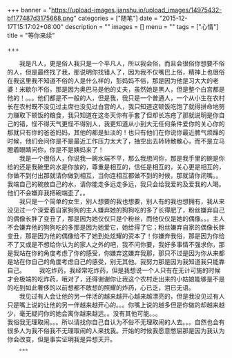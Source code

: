 +++
banner = "https://upload-images.jianshu.io/upload_images/14975432-bf177487d3175668.png"
categories = ["随笔"]
date = "2015-12-17T15:17:02+08:00"
description = ""
images = []
menu = ""
tags = ["心情"]
title = "等你来续"

+++

<!--more-->
&emsp;&emsp;我是凡人，更是俗人我只是一个平凡人，所以我会俗，而且会很俗你想要不俗的人，但是最终找了我，那说明你找错人了，因为我不仅嘴巴上俗，精神上也很俗在我这里我不知道不俗的人是什么样的，彭妈妈不俗，那是因为他是习大大的老婆！米歇尔不俗，那是因为奥巴马是他的丈夫，虽然她是黑人，但是整个白宫都是他的！。。。他们都是不一般的人，但是我，我只是一个普通人，一个从小生在农村长在农村既不没见过主席也没见过白宫的人，我只知道这顿饭吃饱了就得拼命地努力赚取下顿饭的粮食，我只知道在这冬天你有手套了但却长冻疮了那就说明是你自己的错，怪不得天气更怪不得别人，我更知道从小到大无任何条件爱你的关心你的那就只有你的爸爸妈妈，其他的都是扯淡的！也只有他们在你说你最近脾气烦躁的时候，他们会问你是不是最近工作压力太大了，抽空出去转转散散心，而不是立马瞪着眼睛问你，你是不是姨妈来了！	
&emsp;&emsp;我是一个很俗人，你说我一碗水端不平，那么我想问你，那是我手里的碗是你给的还是我碗里的水是你放的，尊重是相互的，信任是相互的，关心更是相互的，你做不到付出那就请你做到相互，当你连相互都做不到的时候，那就请你闭嘴。。我端自己的碗放自己的水，请你能走多远走多远，我只会给我爱的及爱我的人喝。他们不会嫌弃我把碗端歪了。。	
&emsp;&emsp;我只是一个简单的女生，别人想要的我也想要，别人有的我也想拥有，我从来没见过一个深爱着自家狗狗的主人嫌弃她的狗狗吃的多了长得肥了，粉丝嫌弃自己的偶像长胖了变丑了，那是因为她仅仅只是个粉丝，而他仅仅是她的偶像。。。主人不会嫌弃他的狗狗吃的多那是因为她爱它，她给得了它；粉丝嫌弃自家的偶像长胖变丑，那是因为他的偶像给不了她到处炫耀的资本了！你嫌弃我俗，那是因为你给不了又或是不想给你认为的家人之外的吧，我不问你要，我好多事情不强求你，那是我站在你的角度考虑了你的感受，你嫌弃这嫌弃我那，那只不过是因为你从来都是站在你自己的角度考虑自己的感受，别无其他。我努力那是因为我知道我只能靠自己。
&emsp;&emsp;我吃炸药，我经常吃炸药，但是我想说一个人只有在无计可施的时候才会极端的吃炸药，哦对了，还得谢谢你让我这个农村走出来的小姑娘能够是不是的吃到如此奢侈的以前想都不敢想的照耀的炸药，心已乏，泪已无语。    
&emsp;&emsp;我见过有人会让他的另一伴活的越来越开心越来越漂亮的，但是我没见过有人只是嘴上说的让他的另一伴越来越开心的。。。你嘴上说的越多但是你做的却越来越少，毫无疑问你的她会离你越来越远。。没有其他可能。。。    
我俗我无理取闹。。。所以请找你自己自认为不俗不无理取闹的人去。。。自然也会有很多人为我不俗我不无理取闹的人来找我。开始的时候我愿意憋屈那是因为我认为你会改变，但是事实证明我是异想天开。    
&emsp;&emsp;。。。
